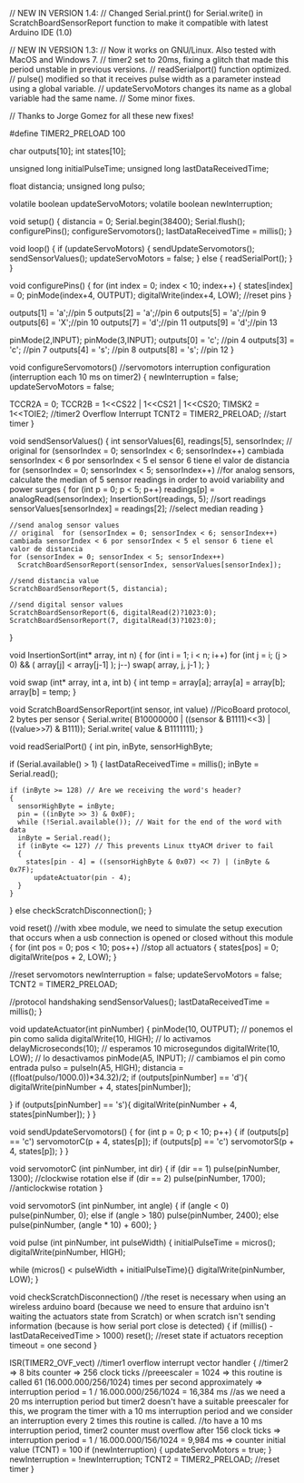 // NEW IN VERSION 1.4:
// Changed Serial.print() for Serial.write() in ScratchBoardSensorReport function to make it compatible with latest Arduino IDE (1.0)

// NEW IN VERSION 1.3:
// Now it works on GNU/Linux. Also tested with MacOS and Windows 7.
// timer2 set to 20ms, fixing a glitch that made this period unstable in previous versions.
// readSerialport() function optimized.
// pulse() modified so that it receives pulse width as a parameter instead using a global variable.
// updateServoMotors changes its name as a global variable had the same name.
// Some minor fixes.

// Thanks to Jorge Gomez for all these new fixes!

#define TIMER2_PRELOAD 100

char outputs[10];
int states[10];

unsigned long initialPulseTime;
unsigned long lastDataReceivedTime;

float distancia;
unsigned long pulso; 

volatile boolean updateServoMotors;
volatile boolean newInterruption;

void setup()
{
 distancia = 0;
 Serial.begin(38400);
 Serial.flush();
 configurePins();
 configureServomotors();
 lastDataReceivedTime = millis();
}

void loop()
{
 if (updateServoMotors)
 {
   sendUpdateServomotors();
   sendSensorValues();
   updateServoMotors = false;
 }
 else
 {
   readSerialPort();
 }
}

void configurePins()
{
 for (int index = 0; index < 10; index++)
 {
    states[index] = 0;
    pinMode(index+4, OUTPUT);
    digitalWrite(index+4, LOW); //reset pins
 }

 outputs[1] = 'a';//pin 5
 outputs[2] = 'a';//pin 6
 outputs[5] = 'a';//pin 9
 outputs[6] = 'X';//pin 10
 outputs[7] = 'd';//pin 11
 outputs[9] = 'd';//pin 13

 pinMode(2,INPUT);
 pinMode(3,INPUT);
 outputs[0] = 'c'; //pin 4
 outputs[3] = 'c'; //pin 7
 outputs[4] = 's'; //pin 8
 outputs[8] = 's'; //pin 12
}

void configureServomotors() //servomotors interruption configuration (interruption each 10 ms on timer2)
{
 newInterruption = false;
 updateServoMotors = false;

 TCCR2A = 0;
 TCCR2B = 1<<CS22 | 1<<CS21 | 1<<CS20;
 TIMSK2 = 1<<TOIE2; //timer2 Overflow Interrupt
 TCNT2 = TIMER2_PRELOAD; //start timer
}

void sendSensorValues()
{
  int sensorValues[6], readings[5], sensorIndex;
    // original  for (sensorIndex = 0; sensorIndex < 6; sensorIndex++) cambiada sensorIndex < 6 por sensorIndex < 5 el sensor 6 tiene el valor de distancia
    for (sensorIndex = 0; sensorIndex < 5; sensorIndex++) //for analog sensors, calculate the median of 5 sensor readings in order to avoid variability and power surges
    {
      for (int p = 0; p < 5; p++)
        readings[p] = analogRead(sensorIndex);
      InsertionSort(readings, 5); //sort readings
      sensorValues[sensorIndex] = readings[2]; //select median reading
    }

    //send analog sensor values
    // original  for (sensorIndex = 0; sensorIndex < 6; sensorIndex++) cambiada sensorIndex < 6 por sensorIndex < 5 el sensor 6 tiene el valor de distancia
    for (sensorIndex = 0; sensorIndex < 5; sensorIndex++)
      ScratchBoardSensorReport(sensorIndex, sensorValues[sensorIndex]);
    
    //send distancia value 
    ScratchBoardSensorReport(5, distancia);

    //send digital sensor values
    ScratchBoardSensorReport(6, digitalRead(2)?1023:0);
    ScratchBoardSensorReport(7, digitalRead(3)?1023:0);
}

void InsertionSort(int* array, int n)
{
  for (int i = 1; i < n; i++)
    for (int j = i; (j > 0) && ( array[j] < array[j-1] ); j--)
      swap( array, j, j-1 );
}

void swap (int* array, int a, int b)
{
  int temp = array[a];
  array[a] = array[b];
  array[b] = temp;
}

void ScratchBoardSensorReport(int sensor, int value) //PicoBoard protocol, 2 bytes per sensor
{
  Serial.write( B10000000
                | ((sensor & B1111)<<3)
                | ((value>>7) & B111));
  Serial.write( value & B1111111);
}

void readSerialPort()
{
  int pin, inByte, sensorHighByte;

  if (Serial.available() > 1)
  {
    lastDataReceivedTime = millis();
    inByte = Serial.read();

    if (inByte >= 128) // Are we receiving the word's header?
    {
      sensorHighByte = inByte;
      pin = ((inByte >> 3) & 0x0F);
      while (!Serial.available()); // Wait for the end of the word with data
      inByte = Serial.read();
      if (inByte <= 127) // This prevents Linux ttyACM driver to fail
      {
        states[pin - 4] = ((sensorHighByte & 0x07) << 7) | (inByte & 0x7F);
          updateActuator(pin - 4);
      }
    }
  }
  else checkScratchDisconnection();
}

void reset() //with xbee module, we need to simulate the setup execution that occurs when a usb connection is opened or closed without this module
{
  for (int pos = 0; pos < 10; pos++)  //stop all actuators
  {
    states[pos] = 0;
    digitalWrite(pos + 2, LOW);
  }

  //reset servomotors
  newInterruption = false;
  updateServoMotors = false;
  TCNT2 = TIMER2_PRELOAD;

  //protocol handshaking
  sendSensorValues();
  lastDataReceivedTime = millis();
}

void updateActuator(int pinNumber)
{
  pinMode(10, OUTPUT);     // ponemos el pin como salida
  digitalWrite(10, HIGH);  // lo activamos
  delayMicroseconds(10);    // esperamos 10 microsegundos
  digitalWrite(10, LOW);   // lo desactivamos
  pinMode(A5, INPUT);      // cambiamos el pin como entrada
  pulso = pulseIn(A5, HIGH);
  distancia = ((float(pulso/1000.0))*34.32)/2;
  if (outputs[pinNumber] == 'd'){
     digitalWrite(pinNumber + 4, states[pinNumber]);
  
  }
  if (outputs[pinNumber] == 's'){
     digitalWrite(pinNumber + 4, states[pinNumber]);
  }
}


void sendUpdateServomotors()
{
  for (int p = 0; p < 10; p++)
  {
    if (outputs[p] == 'c') servomotorC(p + 4, states[p]);
    if (outputs[p] == 'c') servomotorS(p + 4, states[p]);
  }
}

void servomotorC (int pinNumber, int dir)
{
  if (dir == 1) pulse(pinNumber, 1300); //clockwise rotation
  else if (dir == 2) pulse(pinNumber, 1700); //anticlockwise rotation
}

void servomotorS (int pinNumber, int angle)
{
  if (angle < 0) pulse(pinNumber, 0);
  else if (angle > 180) pulse(pinNumber, 2400);
  else pulse(pinNumber, (angle * 10) + 600);
}

void pulse (int pinNumber, int pulseWidth)
{
  initialPulseTime = micros();
  digitalWrite(pinNumber, HIGH);

  while (micros() < pulseWidth + initialPulseTime){}
  digitalWrite(pinNumber, LOW);
}

void checkScratchDisconnection() //the reset is necessary when using an wireless arduino board (because we need to ensure that arduino isn't waiting the actuators state from Scratch) or when scratch isn't sending information (because is how serial port close is detected)
{
  if (millis() - lastDataReceivedTime > 1000) reset(); //reset state if actuators reception timeout = one second
}

ISR(TIMER2_OVF_vect) //timer1 overflow interrupt vector handler
{ //timer2 => 8 bits counter => 256 clock ticks
  //preeescaler = 1024 => this routine is called 61 (16.000.000/256/1024) times per second approximately => interruption period =  1 / 16.000.000/256/1024 = 16,384 ms
  //as we need a 20 ms interruption period but timer2 doesn't have a suitable preescaler for this, we program the timer with a 10 ms interruption period and we consider an interruption every 2 times this routine is called.
  //to have a 10 ms interruption period, timer2 counter must overflow after 156 clock ticks => interruption period = 1 / 16.000.000/156/1024 = 9,984 ms => counter initial value (TCNT) = 100
  if (newInterruption)
  {
    updateServoMotors = true;
  }
  newInterruption = !newInterruption;
  TCNT2 = TIMER2_PRELOAD;  //reset timer
}
